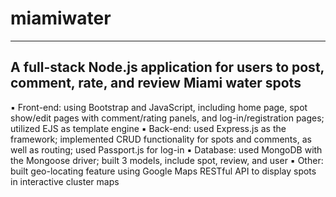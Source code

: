 # miamiwater
---
A full-stack Node.js application for users to post, comment, rate, and review Miami water spots
---
▪ Front-end: using Bootstrap and JavaScript, including home page, spot show/edit pages with comment/rating panels, and log-in/registration pages; utilized EJS as template engine
▪ Back-end: used Express.js as the framework; implemented CRUD functionality for spots and comments, as well as routing; used Passport.js for log-in 
▪ Database: used MongoDB with the Mongoose driver; built 3 models, include spot, review, and user
▪ Other: built geo-locating feature using Google Maps RESTful API to display spots in interactive cluster maps
